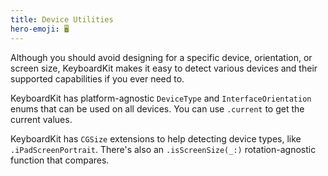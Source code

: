 ```yaml
---
title: Device Utilities
hero-emoji: 🖥️
---
```


Although you should avoid designing for a specific device, orientation, or screen size, KeyboardKit makes it easy to detect various devices and their supported capabilities if you ever need to.

KeyboardKit has platform-agnostic ``DeviceType`` and ``InterfaceOrientation`` enums that can be used on all devices. You can use ``.current`` to get the current values.

KeyboardKit has `CGSize` extensions to help detecting device types, like `.iPadScreenPortrait`. There's also an `.isScreenSize(_:)` rotation-agnostic function that compares.